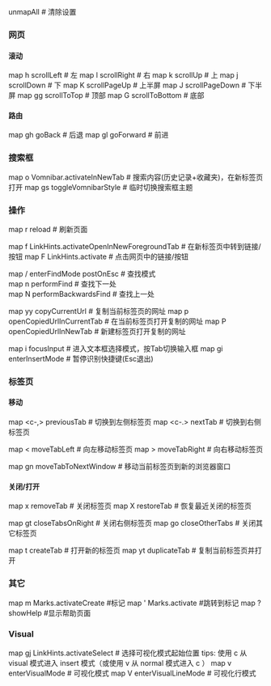 unmapAll # 清除设置

### 网页
#### 滚动
map h scrollLeft  # 左
map l scrollRight # 右
map k scrollUp    # 上
map j scrollDown  # 下
map K scrollPageUp   # 上半屏
map J scrollPageDown # 下半屏
map gg scrollToTop   # 顶部
map G scrollToBottom # 底部

#### 路由
map gh goBack    # 后退
map gl goForward # 前进

### 搜索框 
map o Vomnibar.activateInNewTab # 搜索内容(历史记录+收藏夹)，在新标签页打开
map gs toggleVomnibarStyle      # 临时切换搜索框主题

### 操作
map r reload # 刷新页面

map f LinkHints.activateOpenInNewForegroundTab # 在新标签页中转到链接/按钮
map F LinkHints.activate                       # 点击网页中的链接/按钮 

map / enterFindMode postOnEsc # 查找模式  
map n performFind             # 查找下一处  
map N performBackwardsFind    # 查找上一处

map yy copyCurrentUrl           # 复制当前标签页的网址
map p openCopiedUrlInCurrentTab # 在当前标签页打开复制的网址
map P openCopiedUrlInNewTab     # 新建标签页打开复制的网址

map i focusInput       # 进入文本框选择模式，按Tab切换输入框
map gi enterInsertMode # 暂停识别快捷键(Esc退出)

### 标签页
#### 移动
map <c-,> previousTab # 切换到左侧标签页
map <c-.> nextTab     # 切换到右侧标签页

map < moveTabLeft  # 向左移动标签页
map > moveTabRight # 向右移动标签页

map gn moveTabToNextWindow # 移动当前标签页到新的浏览器窗口

#### 关闭/打开
map x removeTab  # 关闭标签页
map X restoreTab # 恢复最近关闭的标签页

map gt closeTabsOnRight # 关闭右侧标签页
map go closeOtherTabs   # 关闭其它标签页

map t createTab     # 打开新的标签页
map yt duplicateTab # 复制当前标签页并打开

### 其它
map m Marks.activateCreate #标记
map ' Marks.activate #跳转到标记
map ? showHelp #显示帮助页面

### Visual
map gj LinkHints.activateSelect # 选择可视化模式起始位置 tips: 使用 c 从 visual 模式进入 insert 模式（或使用 v 从 normal 模式进入 c ）
map v enterVisualMode      # 可视化模式
map V enterVisualLineMode  # 可视化行模式
